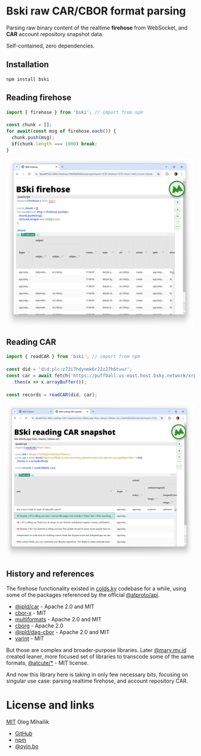 # Bski raw CAR/CBOR format parsing

Parsing raw binary content of the realtime **firehose** from WebSocket, and **CAR** account repository snapshot data.

Self-contained, zero dependencies.

## Installation

```
npm install bski
```

## Reading firehose

```JavaScript
import { firehose } from 'bski'; // import from npm

const chunk = [];
for await(const msg of firehose.each()) {
  chunk.push(msg);
  if(chunk.length === 1000) break;
}
```

[ ![Example using bski to fetch 1000 messages from the firehose](example-firehose.png) ](https://tty.wtf/%23+BSki+firehose//%60%60%60JavaScript/import+%7B+firehose+%7D+from+'bski';//const+chunk+=+%5B%5D;/for+await(const+msg+of+firehose.each())+%7B/++chunk.push(msg);/++if(chunk.length+===+1000)+break;/%7D//chunk/%60%60%60//)

## Reading CAR

```JavaScript
import { readCAR } from 'bski'; // import from npm

const did = 'did:plc:z72i7hdynmk6r22z27h6tvur';
const car = await fetch('https://puffball.us-east.host.bsky.network/xrpc/com.atproto.sync.getRepo?did=' + did)
  .then(x => x.arrayBuffer());

const records = readCAR(did, car);
```

[ ![Example using bski to fetch CAR snapshot file and parse it](example-car.png) ](https://tty.wtf/%23+BSki+reading+CAR+snapshot//See+@bsky.app+likes,+tweets,+follows+etc.//%60%60%60JavaScript/import+%7B+readCAR+%7D+from+'bski';//const+did+=+'did:plc:z72i7hdynmk6r22z27h6tvur';/const+car+=+await+fetch('https:%2F%2Fpuffball.us-east.host.bsky.network%2Fxrpc%2Fcom.atproto.sync.getRepo%3Fdid='+%2B+did)/++.then(x+=%3E+x.arrayBuffer());//const+records+=+readCAR(did,+car);//%60%60%60//)

## History and references

The firehose functionality existed in [colds.ky](https://colds.ky) codebase for a while,
using some of the packages referenced by the official [@atproto/api](https://www.npmjs.com/package/@atproto/api).

* [@ipld/car](https://github.com/ipld/js-car) - Apache 2.0 and MIT
* [cbor-x](https://github.dev/kriszyp/cbor-x) - MIT
* [multiformats](https://github.com/multiformats/js-multiformats) - Apache 2.0 and MIT
* [cborg](github.com/rvagg/cborg) - Apache 2.0
* [@ipld/dag-cbor](https://github.com/ipld/js-dag-cbor) - Apache 2.0 and MIT
* [varint](https://github.com/chrisdickinson/varint) - MIT

But those are complex and broader-purpose libraries.
Later [@mary.my.id](https://bsky.app/profile/mary.my.id) created leaner,
more focused set of libraries to transcode some of the same formats, [@atcute/*](https://github.com/mary-ext/atcute) - MIT license.

And now this library here is taking in only few necessary bits, focusing on singular use case:
parsing realtime firehose, and account repository CAR.

# License and links

[MIT](LICENSE) Oleg Mihailik

* [GitHub](https://github.com/colds-ky/bski)
* [npm](https://www.npmjs.com/package/bski)
* [@oyin.bo](https://bsky.app/profile/oyin.bo)